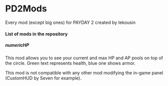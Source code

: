 # PD2Mods
Every mod (except big ones) for PAYDAY 2 created by lekousin

<h4>List of mods in the repository</h4>

<h5>numericHP</h5>

This mod allows you to see your current and max HP and AP pools on top of the circle.
Green text represents health, blue one shows armor.

This mod is not compatible with any other mod modifying the in-game panel (CustomHUD by Seven for example).